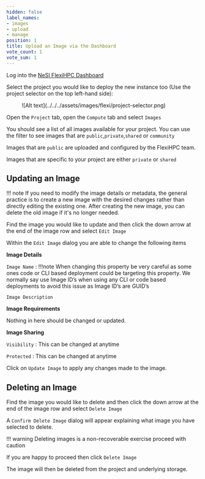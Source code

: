 ```yaml
---
hidden: false
label_names:
- images
- upload
- manage
position: 1
title: Upload an Image via the Dashboard
vote_count: 1
vote_sum: 1
---
```


Log into the [NeSI FlexiHPC Dashboard](https://dashboard.cloud.nesi.org.nz/)

Select the project you would like to deploy the new instance too (Use the project selector on the top left-hand side):

<figure markdown>
  ![Alt text](../../../assets/images/flexi/project-selector.png)
</figure>

Open the `Project` tab, open the `Compute` tab and select `Images`

You should see a list of all images available for your project. You can use the filter to see images that are `public`,`private`,`shared` or `community`

Images that are `public` are uploaded and configured by the FlexiHPC team.

Images that are specific to your project are either `private` or `shared`

## Updating an Image

!!! note
    If you need to modify the image details or metadata, the general practice is to create a new image with the desired changes rather than directly editing the existing one. After creating the new image, you can delete the old image if it's no longer needed.

Find the image you would like to update and then click the down arrow at the end of the image row and select `Edit Image`

Within the `Edit Image` dialog you are able to change the following items

**Image Details**

`Image Name`
:   !!!note
        When changing this property be very careful as some ones code or CLI based deployment could be targeting this property. We normally say use Image ID’s when using any CLI or code based deployments to avoid this issue as Image ID’s are GUID’s

`Image Description`

**Image Requirements**

Nothing in here should be changed or updated.

**Image Sharing**

`Visibility`
:   This can be changed at anytime

`Protected`
:   This can be changed at anytime

Click on `Update Image` to apply any changes made to the image.

## Deleting an Image

Find the image you would like to delete and then click the down arrow at the end of the image row and select `Delete Image`

A `Confirm Delete Image` dialog will appear explaining what image you have selected to delete.

!!! warning
    Deleting images is a non-recoverable exercise proceed with caution

If you are happy to proceed then click `Delete Image`

The image will then be deleted from the project and underlying storage.
